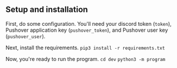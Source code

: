 

## Setup and installation

First, do some configuration. You'll need your discord token (`token`), Pushover application key (`pushover_token`), and Pushover user key (`pushover_user`).

Next, install the requirements.
`pip3 install -r requirements.txt`

Now, you're ready to run the program. 
`cd dev`
`python3 -m program`


